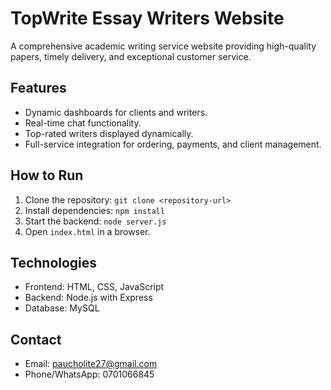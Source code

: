 # TopWrite Essay Writers Website

A comprehensive academic writing service website providing high-quality papers, timely delivery, and exceptional customer service.

## Features
- Dynamic dashboards for clients and writers.
- Real-time chat functionality.
- Top-rated writers displayed dynamically.
- Full-service integration for ordering, payments, and client management.

## How to Run
1. Clone the repository: `git clone <repository-url>`
2. Install dependencies: `npm install`
3. Start the backend: `node server.js`
4. Open `index.html` in a browser.

## Technologies
- Frontend: HTML, CSS, JavaScript
- Backend: Node.js with Express
- Database: MySQL

## Contact
- Email: paucholite27@gmail.com
- Phone/WhatsApp: 0701066845
